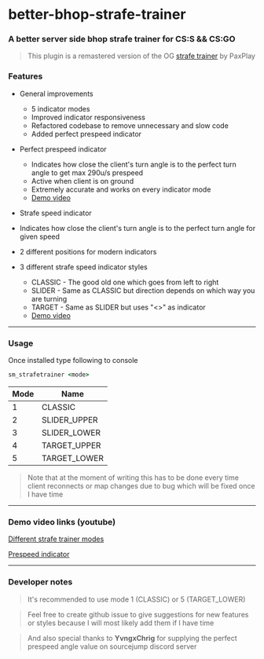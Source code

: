 # better-bhop-strafe-trainer

### A better server side bhop strafe trainer for CS:S && CS:GO

> This plugin is a remastered version of the OG [strafe trainer](https://github.com/PaxPlay/bhop-strafe-trainer/) by PaxPlay

### Features

- General improvements

  - 5 indicator modes
  - Improved indicator responsiveness
  - Refactored codebase to remove unnecessary and slow code
  - Added perfect prespeed indicator

- Perfect prespeed indicator

  - Indicates how close the client's turn angle is to the perfect turn angle to get max 290u/s prespeed
  - Active when client is on ground
  - Extremely accurate and works on every indicator mode
  - [Demo video](https://www.youtube.com/watch?v=Itg-NgfPNAU)

- Strafe speed indicator
- Indicates how close the client's turn angle is to the perfect turn angle for given speed
- 2 different positions for modern indicators
- 3 different strafe speed indicator styles
  - CLASSIC - The good old one which goes from left to right
  - SLIDER - Same as CLASSIC but direction depends on which way you are turning
  - TARGET - Same as SLIDER but uses "<>" as indicator
  - [Demo video](https://www.youtube.com/watch?v=nBEFEU2gIcY)

---

### Usage

Once installed type following to console

```cmd
sm_strafetrainer <mode>
```

| Mode | Name         |
| ---- | ------------ |
| 1    | CLASSIC      |
| 2    | SLIDER_UPPER |
| 3    | SLIDER_LOWER |
| 4    | TARGET_UPPER |
| 5    | TARGET_LOWER |

> Note that at the moment of writing this has to be done every time client reconnects or map changes due to bug which will be fixed once I have time

---

### Demo video links (youtube)

[Different strafe trainer modes](https://www.youtube.com/watch?v=nBEFEU2gIcY)

[Prespeed indicator](https://www.youtube.com/watch?v=Itg-NgfPNAU)

---

### Developer notes

> It's recommended to use mode 1 (CLASSIC) or 5 (TARGET_LOWER)

> Feel free to create github issue to give suggestions for new features or styles because I will most likely add them if I have time

> And also special thanks to **YvngxChrig** for supplying the perfect prespeed angle value on sourcejump discord server
